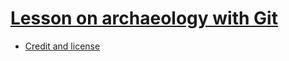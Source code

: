 

# [Lesson on archaeology with Git](https://coderefinery.github.io/git-archaeology/)

- [Credit and license](https://coderefinery.github.io/git-collaborative/license/)
